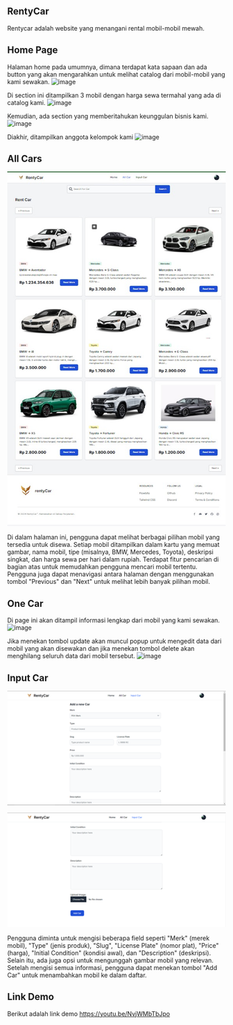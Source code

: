 ## RentyCar

Rentycar adalah website yang menangani rental mobil-mobil mewah.

## Home Page
Halaman home pada umumnya, dimana terdapat kata sapaan dan ada button yang akan mengarahkan untuk melihat catalog dari mobil-mobil yang kami sewakan.
![image](https://github.com/user-attachments/assets/0d235290-33f1-4804-9a0b-9ca67afaad52)

Di section ini ditampilkan 3 mobil dengan harga sewa termahal yang ada di catalog kami.
![image](https://github.com/user-attachments/assets/d668f765-6af6-48e0-b2cb-3a7722b456b9)

Kemudian, ada section yang memberitahukan keunggulan bisnis kami.
![image](https://github.com/user-attachments/assets/2b3ea64d-d27a-46e1-91f5-c9ff6728853c)

Diakhir, ditampilkan anggota kelompok kami
![image](https://github.com/user-attachments/assets/5bc38267-2bbf-4116-a22e-833ca1529ce1)

## All Cars
![Screenshot (998)](https://github.com/PUTAXD/rentyCar/blob/main/Image_For_Readme/PBKK_rentCars.jpeg)

Di dalam halaman ini, pengguna dapat melihat berbagai pilihan mobil yang tersedia untuk disewa. Setiap mobil ditampilkan dalam kartu yang memuat gambar, nama mobil, tipe (misalnya, BMW, Mercedes, Toyota), deskripsi singkat, dan harga sewa per hari dalam rupiah. Terdapat fitur pencarian di bagian atas untuk memudahkan pengguna mencari mobil tertentu. Pengguna juga dapat menavigasi antara halaman dengan menggunakan tombol "Previous" dan "Next" untuk melihat lebih banyak pilihan mobil.

## One Car
Di page ini akan ditampil informasi lengkap dari mobil yang kami sewakan.
![image](https://github.com/user-attachments/assets/34f1fcc2-8f1d-4aef-9796-08fe591791fb)

Jika menekan tombol update akan muncul popup untuk mengedit data dari mobil yang akan disewakan dan jika menekan tombol delete akan menghilang seluruh data dari mobil tersebut.
![image](https://github.com/user-attachments/assets/44799dbf-e434-491e-af95-f2dd3252bd18)
  
## Input Car
![Screenshot (998)](https://github.com/PUTAXD/rentyCar/blob/main/Image_For_Readme/Pbkk_inputCar_1.png)
    
![Screenshot (998)](https://github.com/PUTAXD/rentyCar/blob/main/Image_For_Readme/pbkk_inputCar_2.png)

Pengguna diminta untuk mengisi beberapa field seperti "Merk" (merek mobil), "Type" (jenis produk), "Slug", "License Plate" (nomor plat), "Price" (harga), "Initial Condition" (kondisi awal), dan "Description" (deskripsi). Selain itu, ada juga opsi untuk mengunggah gambar mobil yang relevan. Setelah mengisi semua informasi, pengguna dapat menekan tombol "Add Car" untuk menambahkan mobil ke dalam daftar. 

## Link Demo
Berikut adalah link demo <a href="https://youtu.be/NvjWMbTbJpo">https://youtu.be/NvjWMbTbJpo</a>
